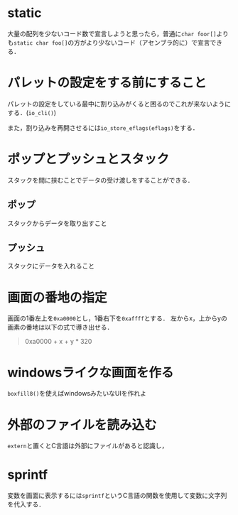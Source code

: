 # static

大量の配列を少ないコード数で宣言しようと思ったら，普通に`char foor[]`よりも`static char foo[]`の方がより少ないコード（アセンブラ的に）で宣言できる．

# パレットの設定をする前にすること

パレットの設定をしている最中に割り込みがくると困るのでこれが来ないようにする．(`io_cli()`)

また，割り込みを再開させるには`io_store_eflags(eflags)`をする．

# ポップとプッシュとスタック

スタックを間に挟むことでデータの受け渡しをすることができる．

## ポップ

スタックからデータを取り出すこと

## プッシュ

スタックにデータを入れること

# 画面の番地の指定

画面の1番左上を`0xa0000`とし，1番右下を`0xaffff`とする．
左からx，上からyの画素の番地は以下の式で導き出せる．

> 0xa0000 + x + y * 320

# windowsライクな画面を作る

`boxfill8()`を使えばwindowsみたいなUIを作れよ

# 外部のファイルを読み込む

`extern`と置くとC言語は外部にファイルがあると認識し，

# sprintf

変数を画面に表示するには`sprintf`というC言語の関数を使用して変数に文字列を代入する．
